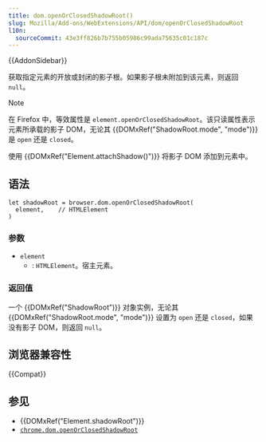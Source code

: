 ```yaml
---
title: dom.openOrClosedShadowRoot()
slug: Mozilla/Add-ons/WebExtensions/API/dom/openOrClosedShadowRoot
l10n:
  sourceCommit: 43e3ff826b7b755b05986c99ada75635c01c187c
---
```


{{AddonSidebar}}

获取指定元素的开放或封闭的影子根。如果影子根未附加到该元素，则返回 `null`。

> [!NOTE]
> 在 Firefox 中，等效属性是 `element.openOrClosedShadowRoot`。该只读属性表示元素所承载的影子 DOM，无论其 {{DOMxRef("ShadowRoot.mode", "mode")}} 是 `open` 还是 `closed`。
>
> 使用 {{DOMxRef("Element.attachShadow()")}} 将影子 DOM 添加到元素中。

## 语法

```js-nolint
let shadowRoot = browser.dom.openOrClosedShadowRoot(
  element,    // HTMLElement
)
```

### 参数

- `element`
  - : `HTMLElement`。宿主元素。

### 返回值

一个 {{DOMxRef("ShadowRoot")}} 对象实例，无论其 {{DOMxRef("ShadowRoot.mode", "mode")}} 设置为 `open` 还是 `closed`，如果没有影子 DOM，则返回 `null`。

## 浏览器兼容性

{{Compat}}

## 参见

- {{DOMxRef("Element.shadowRoot")}}
- [`chrome.dom.openOrClosedShadowRoot`](https://developer.chrome.com/docs/extensions/reference/api/dom#method-openOrClosedShadowRoot)
